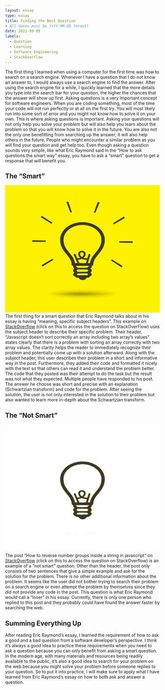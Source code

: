 ```yaml
---
layout: essay
type: essay
title: Finding the Best Question
# All dates must be YYYY-MM-DD format!
date: 2021-09-09
labels:
  - Question
  - Learning
  - Software Engineering
  - StackOverflow
---
```


The first thing I learned when using a computer for the first time was how to search on a search engine. Whenever I have a question that I do not know an answer to, I would always use a search engine to find the answer. After using the search engine for a while, I quickly learned that the more details you type into the search bar for your question, the higher the chances that the answer will show up first. Asking questions is a very important concept for software engineers. When you are coding something, most of the time your code will not run perfectly or at all on the first try. You will most likely run into some sort of error and you might not know how to solve it on your own. This is where asking questions is important. Asking your questions will not only help you solve your problem but will also help you learn about the problem so that you will know how to solve it in the future. You are also not the only one benefitting from searching up the answer; it will also help others in the future. People who might encounter a similar problem as you will find your question and get help too. Even though asking a question sounds very simple, like what Eric Raymond said in the “How to ask questions the smart way” essay, you have to ask a “smart” question to get a response that will benefit you.

## The “Smart”

<img class="ui medium right floated image" src="../images/question1.png"> The first thing for a smart question that Eric Raymond talks about in his essay is having “meaning, specific subject headers”. This example on <a href="https://stackoverflow.com/questions/69108359/javascript-doesnt-sort-correctly-an-array-including-two-arrays-values">StackOverflow</a> (click on this to access the question on StackOverFlow) uses the subject header to describe their specific problem. Their header, “Javascript doesn’t sort correctly an array including two array’s values” states clearly that there is a problem with sorting an array correctly with two array values. The clarity helps the reader to immediately recognize their problem and potentially come up with a solution afterward. Along with the subject header, this user describes their problem in a short and informative way in the post. Furthermore, they added their code and formatted it nicely with the text so that others can read it and understand the problem better. The code that they posted was their attempt to do the task but the result was not what they expected. Multiple people have responded to his post. The answer he choose was short and precise with an explanation (Schwartzian transform) and code for the problem. After seeing the solution, the user is not only interested in the solution to their problem but also wanted to learn more in-depth about the Schwartzian transform.   

## The “Not Smart”

<img class="ui medium right floated image" src="../images/question2.jpg"> The post “How to reverse number groups inside a string in javascript” on  <a href="https://stackoverflow.com/questions/69114812/how-to-reverse-number-groups-inside-a-string-in-javascript">StackOverflow</a> (click on this to access the question on StackOverflow) is an example of a “not smart” question. Other than the header, the post only consists of two sentences that give a simple example and ask for the solution for the problem. There is no other additional information about the problem. It seems like the user did not bother trying to search their problem on a search engine or even attempt the problem by themselves since they did not provide any code in the post. This question is what Eric Raymond would call a “loser” in his essay. Currently, there is only one person who replied to this post and they probably could have found the answer faster by searching the web.

## Summing Everything Up

After reading Eric Raymond’s essay, I learned the requirement of how to ask a good and a bad question from a software developer’s perspective. I think it’s always a good idea to practice these requirements when you need to ask a question because you can only benefit from asking a smart question. In the modern age, with many materials and resources being readily available to the public, it’s also a good idea to search for your problem on the web because you might solve your problem before someone replies to your question. So to put it into practice, I will make sure to apply what I have learned from Eric Raymond’s essay on how to both ask and answer a question. 
